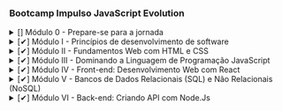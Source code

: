 ### Bootcamp Impulso JavaScript Evolution

<details>
  <summary>[] Módulo 0 - Prepare-se para a jornada</summary>
  
  - [✔] Conheça as oportunidades da DIO
  - [✔] Seja protagonista neste Bootcamp
  - [✔] Boas-vindas ao Impulso JavaScript Evolution
  - [] Mentoria #1: Impulso JavaScript Evolution | Aula Inaugural

</details>

<details>
  <summary>[✔] Módulo I - Princípios de desenvolvimento de software</summary>
  
  - [✔] Introdução à Programação e Pensamento Computacional
  - [✔] Introdução ao Git e ao GitHub
  - [✔] Criando seu Primeiro Repositório no GitHub Para Compartilhar Seu Progresso

</details>

<details>
  <summary>[✔] Módulo II - Fundamentos Web com HTML e CSS</Summary>
  
  - [✔] Primeiros passos para desenvolvimento web
  - [✔] Introdução a criação de websites com HTML5 e CSS3
  - [✔] Posicionando elementos com Flexbox em CSS
  - [✔] Recriando a página inicial do Instagram

</details>

<details>
  <summary>[✔] Módulo III - Dominando a Linguagem de Programação JavaScript</Summary>
  
  - [✔] IDE Instalação e Configuração (Visual Studio Code)
  - [✔] Introdução ao JavaScript
  - [✔] Sintaxe Básica em JavaScript
  - [✔] Sintaxe e Operadores
  - [✔] Variáveis e Tipos
  - [✔] Funções
  - [✔] Debugging e Error Handling
  - [] Desafios Iniciais Js - Impulso JavaScript Evolution
  - [] Manipulando a D.O.M. com JavaScript
  - [✔] Javascript Assíncrono
  - [✔] Orientação a objetos
  - [✔] Introdução ao TypeScript: Explorando Classes, Tipos e Interfaces
  - [✔] Desafios intermediários Js - Impulso JavaScript Evolution
  - [✔] Introdução Prática ao TypeScript

</details>

<details>
  <summary>[✔] Módulo IV - Front-end: Desenvolvimento Web com React</Summary>
  
  - [✔] Conhecendo os Principais Protocolos de Comunicação da Internet
  - [✔] Introdução ao ReactJS
  - [✔] Desenvolvimento de aplicações para internet com ReactJS
  - [✔] Introdução aos React Hooks
  - [✔] Trabalhando com States & Effects no ReactJs
  - [✔] Práticas avançadas em projetos com ReactJS
  - [✔] Criando um front-end totalmente componentizado na prática com ReactJS

</details>

<details>
  <summary>[✔] Módulo V - Bancos de Dados Relacionais (SQL) e Não Relacionais (NoSQL)</Summary>
  
  - [✔] Conceitos e melhores práticas com bancos de dados PostgreSQL
  - [✔] Introdução ao MongoDB e Bancos de Dados NoSQL

</details>

<details>
  <summary>[✔] Módulo VI - Back-end: Criando API com Node.Js</Summary>
  
  - [✔] Instalando e Configurando seu Ambiente Node.js
  - [✔] Introdução ao Node.js com JavaScript
  - [✔] Fundamentos de Node.js e Jest
  - [✔] Pirâmide de Testes na Prática Explorando Jest e TDD
  - [✔]  Explorando o Estilo Arquitetural REST com Node.js
  - [✔] Node.js com Bancos de Dados Relacionais (SQL)
  - [✔] Microsserviços e Integrações com Node.js
  - [✔] Criando uma API REST com Node.js e TypeORM
  - [✔] Integrando um Backend em Node.js com um Frontend em React para um E-commerce

</details>